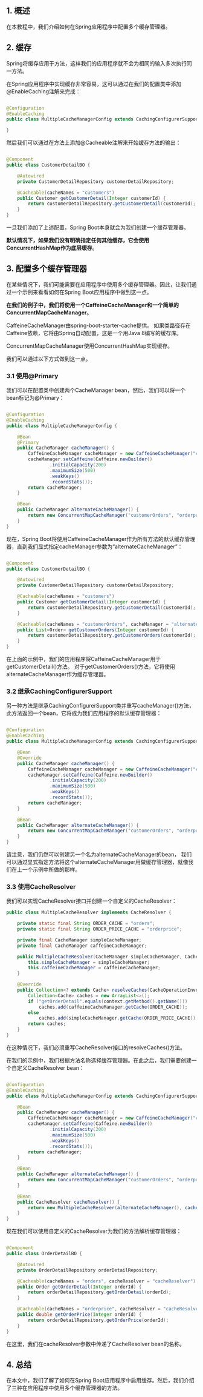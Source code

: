 ## 1. 概述

在本教程中，我们介绍如何在Spring应用程序中配置多个缓存管理器。

## 2. 缓存

Spring将缓存应用于方法，这样我们的应用程序就不会为相同的输入多次执行同一方法。

在Spring应用程序中实现缓存非常容易，这可以通过在我们的配置类中添加@EnableCaching注解来完成：

```java

@Configuration
@EnableCaching
public class MultipleCacheManagerConfig extends CachingConfigurerSupport {

}
```

然后我们可以通过在方法上添加@Cacheable注解来开始缓存方法的输出：

```java

@Component
public class CustomerDetailBO {

    @Autowired
    private CustomerDetailRepository customerDetailRepository;

    @Cacheable(cacheNames = "customers")
    public Customer getCustomerDetail(Integer customerId) {
        return customerDetailRepository.getCustomerDetail(customerId);
    }
}
```

一旦我们添加了上述配置，Spring Boot本身就会为我们创建一个缓存管理器。

**默认情况下，如果我们没有明确指定任何其他缓存，它会使用ConcurrentHashMap作为底层缓存**。

## 3. 配置多个缓存管理器

在某些情况下，我们可能需要在应用程序中使用多个缓存管理器。因此，让我们通过一个示例来看看如何在Spring Boot应用程序中做到这一点。

**在我们的例子中，我们将使用一个CaffeineCacheManager和一个简单的ConcurrentMapCacheManager**。

CaffeineCacheManager由spring-boot-starter-cache提供。
如果类路径存在Caffeine依赖，它将由Spring自动配置，这是一个用Java 8编写的缓存库。

ConcurrentMapCacheManager使用ConcurrentHashMap实现缓存。

我们可以通过以下方式做到这一点。

### 3.1 使用@Primary

我们可以在配置类中创建两个CacheManager bean，然后，我们可以将一个bean标记为@Primary：

```java

@Configuration
@EnableCaching
public class MultipleCacheManagerConfig {

    @Bean
    @Primary
    public CacheManager cacheManager() {
        CaffeineCacheManager cacheManager = new CaffeineCacheManager("customers", "orders");
        cacheManager.setCaffeine(Caffeine.newBuilder()
                .initialCapacity(200)
                .maximumSize(500)
                .weakKeys()
                .recordStats());
        return cacheManager;
    }

    @Bean
    public CacheManager alternateCacheManager() {
        return new ConcurrentMapCacheManager("customerOrders", "orderprice");
    }
}
```

现在，Spring Boot将使用CaffeineCacheManager作为所有方法的默认缓存管理器，直到我们显式指定cacheManager参数为“alternateCacheManager”：

```java

@Component
public class CustomerDetailBO {

    @Autowired
    private CustomerDetailRepository customerDetailRepository;

    @Cacheable(cacheNames = "customers")
    public Customer getCustomerDetail(Integer customerId) {
        return customerDetailRepository.getCustomerDetail(customerId);
    }

    @Cacheable(cacheNames = "customerOrders", cacheManager = "alternateCacheManager")
    public List<Order> getCustomerOrders(Integer customerId) {
        return customerDetailRepository.getCustomerOrders(customerId);
    }
}
```

在上面的示例中，我们的应用程序将CaffeineCacheManager用于getCustomerDetail()方法。
对于getCustomerOrders()方法，它将使用alternateCacheManager作为缓存管理器。

### 3.2 继承CachingConfigurerSupport

另一种方法是继承CachingConfigurerSupport类并重写cacheManager()方法，此方法返回一个bean，它将成为我们应用程序的默认缓存管理器：

```java

@Configuration
@EnableCaching
public class MultipleCacheManagerConfig extends CachingConfigurerSupport {

    @Bean
    @Override
    public CacheManager cacheManager() {
        CaffeineCacheManager cacheManager = new CaffeineCacheManager("customers", "orders");
        cacheManager.setCaffeine(Caffeine.newBuilder()
                .initialCapacity(200)
                .maximumSize(500)
                .weakKeys()
                .recordStats());
        return cacheManager;
    }

    @Bean
    public CacheManager alternateCacheManager() {
        return new ConcurrentMapCacheManager("customerOrders", "orderprice");
    }
}
```

请注意，我们仍然可以创建另一个名为alternateCacheManager的bean，
我们可以通过显式指定方法将这个alternateCacheManager用做缓存管理器，就像我们在上一个示例中所做的那样。

### 3.3 使用CacheResolver

我们可以实现CacheResolver接口并创建一个自定义的CacheResolver：

```java
public class MultipleCacheResolver implements CacheResolver {

    private static final String ORDER_CACHE = "orders";
    private static final String ORDER_PRICE_CACHE = "orderprice";

    private final CacheManager simpleCacheManager;
    private final CacheManager caffeineCacheManager;

    public MultipleCacheResolver(CacheManager simpleCacheManager, CacheManager caffeineCacheManager) {
        this.simpleCacheManager = simpleCacheManager;
        this.caffeineCacheManager = caffeineCacheManager;
    }

    @Override
    public Collection<? extends Cache> resolveCaches(CacheOperationInvocationContext<?> context) {
        Collection<Cache> caches = new ArrayList<>();
        if ("getOrderDetail".equals(context.getMethod().getName()))
            caches.add(caffeineCacheManager.getCache(ORDER_CACHE));
        else
            caches.add(simpleCacheManager.getCache(ORDER_PRICE_CACHE));
        return caches;
    }
}
```

在这种情况下，我们必须重写CacheResolver接口的resolveCaches()方法。

在我们的示例中，我们根据方法名称选择缓存管理器。在此之后，我们需要创建一个自定义CacheResolver bean：

```java

@Configuration
@EnableCaching
public class MultipleCacheManagerConfig extends CachingConfigurerSupport {

    @Bean
    public CacheManager cacheManager() {
        CaffeineCacheManager cacheManager = new CaffeineCacheManager("customers", "orders");
        cacheManager.setCaffeine(Caffeine.newBuilder()
                .initialCapacity(200)
                .maximumSize(500)
                .weakKeys()
                .recordStats());
        return cacheManager;
    }

    @Bean
    public CacheManager alternateCacheManager() {
        return new ConcurrentMapCacheManager("customerOrders", "orderprice");
    }

    @Bean
    public CacheResolver cacheResolver() {
        return new MultipleCacheResolver(alternateCacheManager(), cacheManager());
    }
}
```

现在我们可以使用自定义的CacheResolver为我们的方法解析缓存管理器：

```java

@Component
public class OrderDetailBO {

    @Autowired
    private OrderDetailRepository orderDetailRepository;

    @Cacheable(cacheNames = "orders", cacheResolver = "cacheResolver")
    public Order getOrderDetail(Integer orderId) {
        return orderDetailRepository.getOrderDetail(orderId);
    }

    @Cacheable(cacheNames = "orderprice", cacheResolver = "cacheResolver")
    public double getOrderPrice(Integer orderId) {
        return orderDetailRepository.getOrderPrice(orderId);
    }
}
```

在这里，我们在cacheResolver参数中传递了CacheResolver bean的名称。

## 4. 总结

在本文中，我们了解了如何在Spring Boot应用程序中启用缓存。然后，我们介绍了三种在应用程序中使用多个缓存管理器的方法。